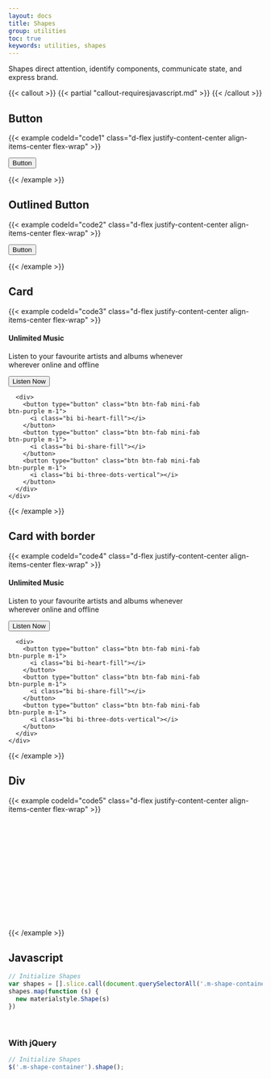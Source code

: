 ```yaml
---
layout: docs
title: Shapes
group: utilities
toc: true
keywords: utilities, shapes
---
```


<p class="fs-4 ms-0 mb-4 text-secondary">
  Shapes direct attention, identify components, communicate state, and express brand.
</p>

{{< callout >}}
{{< partial "callout-requiresjavascript.md" >}}
{{< /callout >}}

## Button
{{< example codeId="code1" class="d-flex justify-content-center align-items-center flex-wrap" >}}

<div class="m-shape-container shape-parent-bg-white">
  <button type="button" class="btn btn-purple">
    Button
  </button>
  <div class="angle-top-left"></div>
  <div class="angle-top-right"></div>
  <div class="angle-bottom-left"></div>
  <div class="angle-bottom-right"></div>
</div>

{{< /example >}}

## Outlined Button
{{< example codeId="code2" class="d-flex justify-content-center align-items-center flex-wrap" >}}

<div class="m-shape-container shape-parent-bg-white">
  <button type="button" class="btn btn-outline-purple">
    Button
  </button>
  <div class="angle-top-left border border-bottom border-purple"></div>
  <div class="angle-top-right border border-bottom border-purple"></div>
  <div class="angle-bottom-left border border-bottom border-purple"></div>
  <div class="angle-bottom-right border border-bottom border-purple"></div>
</div>

{{< /example >}}

## Card
{{< example codeId="code3" class="d-flex justify-content-center align-items-center flex-wrap" >}}

<div class="m-shape-container shape-parent-bg-white">
  <div class="card bg-purple bg-opacity-10" style="max-width:400px">
    <div class="card-body">
      <h4 class="card-title text-purple">Unlimited Music</h4>
      <p class="card-text">
        Listen to your favourite artists and albums whenever wherever online
        and offline
      </p>
    </div>
    <div class="d-flex justify-content-between align-items-center flex-wrap p-2">
      <button type="button" class="btn btn-outline-purple border-0">
        Listen Now
      </button>

      <div>
        <button type="button" class="btn btn-fab mini-fab btn-purple m-1">
          <i class="bi bi-heart-fill"></i>
        </button>
        <button type="button" class="btn btn-fab mini-fab btn-purple m-1">
          <i class="bi bi-share-fill"></i>
        </button>
        <button type="button" class="btn btn-fab mini-fab btn-purple m-1">
          <i class="bi bi-three-dots-vertical"></i>
        </button>
      </div>
    </div>
  </div>
  <div class="angle-top-right size-50"></div>
</div>

{{< /example >}}

## Card with border
{{< example codeId="code4" class="d-flex justify-content-center align-items-center flex-wrap" >}}

<div class="m-shape-container shape-parent-bg-white">
  <div class="card border border-purple" style="max-width:400px">
    <div class="card-body">
      <h4 class="card-title text-purple">Unlimited Music</h4>
      <p class="card-text">
        Listen to your favourite artists and albums whenever wherever online
        and offline
      </p>
    </div>
    <div class="d-flex justify-content-between align-items-center flex-wrap p-2">
      <button type="button" class="btn btn-outline-purple border-0">
        Listen Now
      </button>

      <div>
        <button type="button" class="btn btn-fab mini-fab btn-purple m-1">
          <i class="bi bi-heart-fill"></i>
        </button>
        <button type="button" class="btn btn-fab mini-fab btn-purple m-1">
          <i class="bi bi-share-fill"></i>
        </button>
        <button type="button" class="btn btn-fab mini-fab btn-purple m-1">
          <i class="bi bi-three-dots-vertical"></i>
        </button>
      </div>
    </div>
  </div>
  <div class="angle-top-right size-50 border border-bottom border-purple"></div>
</div>

{{< /example >}}

## Div
{{< example codeId="code5" class="d-flex justify-content-center align-items-center flex-wrap" >}}

<div class="m-shape-container shape-parent-bg-white">
  <div class="bg-purple bg-opacity-10 border border-bottom border-2 border-purple"
       style="height: 200px; width: 200px;"></div>
  <div class="angle-top-left size-50 border border-bottom border-2 border-purple"></div>
  <div class="angle-top-right size-50 border border-bottom border-2 border-purple"></div>
  <div class="angle-bottom-left size-50 border border-bottom border-2 border-purple"></div>
  <div class="angle-bottom-right size-50 border border-bottom border-2 border-purple"></div>
</div>

{{< /example >}}

## Javascript
```javascript
// Initialize Shapes
var shapes = [].slice.call(document.querySelectorAll('.m-shape-container'))
shapes.map(function (s) {
  new materialstyle.Shape(s)
})
```

<br>

### With jQuery
```javascript
// Initialize Shapes
$('.m-shape-container').shape();
```
